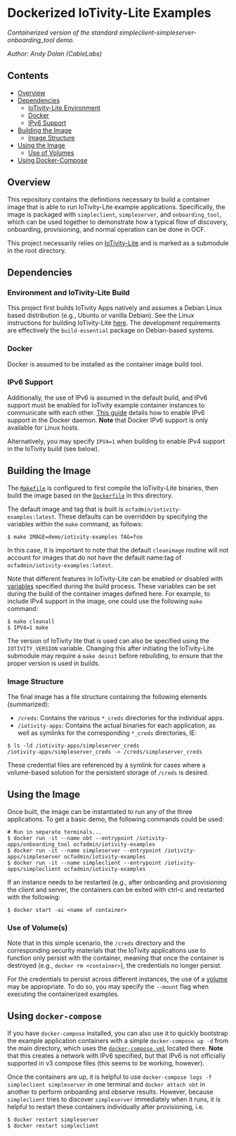 # Dockerized IoTivity-Lite Examples

*Containerized version of the standard simpleclient-simpleserver-onboarding_tool
demo.*

*Author: Andy Dolan (CableLabs)*

## Contents

* [Overview](#overview)
* [Dependencies](#dependencies)
  * [IoTivity-Lite Environment](#environment-and-iotivity-lite-build)
  * [Docker](#docker)
  * [IPv6 Support](#ipv6-support)
* [Building the Image](#building-the-image)
  * [Image Structure](#image-structure)
* [Using the Image](#using-the-image)
  * [Use of Volumes](#use-of-volumes)
* [Using Docker-Compose](#using-docker-compose)

## Overview

This repository contains the definitions necessary to build a container image
that is able to run IoTivity-Lite example applications. Specifically, the image
is packaged with `simpleclient`, `simpleserver`, and `onboarding_tool`, which
can be used together to demonstrate how a typical flow of discovery, onboarding,
provisioning, and normal operation can be done in OCF.

This project necessarily relies on [IoTivity-Lite](https://gitlab.iotivity.org/iotivity/iotivity-lite)
and is marked as a submodule in the root directory.

## Dependencies

### Environment and IoTivity-Lite Build

This project first builds IoTivity Apps natively and assumes a Debian Linux
based distribution (e.g., Ubuntu or vanilla Debian). See the Linux instructions
for building IoTivity-Lite [here](https://iotivity.org/documentation/building-iotivity-linux).
The development requirements are effectively the `build-essential` package on
Debian-based systems.

### Docker

Docker is assumed to be installed as the container image build tool.

### IPv6 Support

Additionally, the use of IPv6 is assumed in the default build, and IPv6 support
must be enabled for IoTivity example container instances to communicate with
each other. [This guide](https://docs.docker.com/config/daemon/ipv6/) details
how to enable IPv6 support in the Docker daemon. **Note** that Docker IPv6
support is only available for Linux hosts.

Alternatively, you may specify `IPV4=1` when building to enable IPv4 support in
the IoTivity build (see below).

## Building the Image

The [`Makefile`](/Makefile) is configured to first compile the IoTivity-Lite
binaries, then build the image based on the [`Dockerfile`](/examples/Dockerfile)
in this directory.

The default image and tag that is built is `ocfadmin/iotivity-examples:latest`.
These defaults can be overridden by specifying the variables within the `make`
command, as follows:

```
$ make IMAGE=demo/iotivity-examples TAG=foo
```

In this case, it is important to note that the default `cleanimage` routine will
not account for images that do not have the default name:tag of
`ocfadmin/iotivity-examples:latest`.

Note that different features in IoTivity-Lite can be enabled or disabled with
[variables](https://iotivity.org/documentation/building-iotivity-linux)
specified during the build process. These variables can be set during the build
of the container images defined here. For example, to include IPv4 support in
the image, one could use the following `make` command:

```
$ make cleanall
$ IPV4=1 make
```

The version of IoTivity lite that is used can also be specified using the
`IOTIVITY_VERSION` variable. Changing this after initiating the IoTivity-Lite
submodule may require a `make deinit` before rebuilding, to ensure that the
proper version is used in builds.

### Image Structure

The final image has a file structure containing the following elements
(summarized):

* `/creds`: Contains the various `*_creds` directories for the individual apps.
* `/iotivity-apps`: Contains the actual binaries for each application, as well
  as symlinks for the corresponding `*_creds` directories, IE:

```
$ ls -ld /iotivity-apps/simpleserver_creds
/iotivity-apps/simpleserver_creds -> /creds/simpleserver_creds
```

These credential files are referenced by a symlink for cases where a
volume-based solution for the persistent storage of `/creds` is desired.

## Using the Image

Once built, the image can be instantiated to run any of the three applications.
To get a basic demo, the following commands could be used:

```
# Run in separate terminals...
$ docker run -it --name obt --entrypoint /iotivity-apps/onboarding_tool ocfadmin/iotivity-examples
$ docker run -it --name simpleserver --entrypoint /iotivity-apps/simpleserver ocfadmin/iotivity-examples
$ docker run -it --name simpleclient --entrypoint /iotivity-apps/simpleclient ocfadmin/iotivity-examples
```

If an instance needs to be restarted (e.g., after onboarding and provisioning
the client and server, the containers can be exited with ctrl-c and restarted
with the following:

```
$ docker start -ai <name of container>
```

### Use of Volume(s)

Note that in this simple scenario, the `/creds` directory and the corresponding
security materials that the IoTivity applications use to function only persist
with the container, meaning that once the container is destroyed (e.g., `docker
rm <container>`), the credentials no longer persist.

For the credentials to persist across different instances, the use of a
[volume](https://docs.docker.com/storage/volumes/) may be appropriate. To do so,
you may specify the `--mount` flag when executing the containerized examples.

## Using `docker-compose`

If you have `docker-compose` installed, you can also use it to quickly bootstrap
the example application containers with a simple `docker-compose up -d` from the
main directory, which uses the [`docker-compose.yml`](/docker-compose.yml)
located there. **Note** that this creates a network with IPv6 specified, but
that IPv6 is not officially supported in v3 compose files (this seems to be
working, however).

Once the containers are up, it is helpful to use `docker-compose logs -f
simpleclient simpleserver` in one terminal and `docker attach obt` in another to
perform onboarding and observe results. However, because `simpleclient` tries to
discover `simpleserver` immediately when it runs, it is helpful to restart these
containers individually after provisioning, i.e.

```
$ docker restart simpleserver
$ docker restart simpleclient
```
